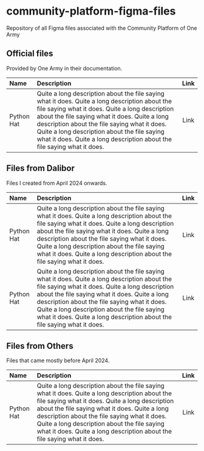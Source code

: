 # community-platform-figma-files
Repository of all Figma files associated with the Community Platform of One Army

## Official files
Provided by One Army in their documentation.

| Name              | Description | Link |
| :---------------- | :------ | :----: |
| Python Hat        |   Quite a long description about the file saying what it does. Quite a long description about the file saying what it does. Quite a long description about the file saying what it does. Quite a long description about the file saying what it does. Quite a long description about the file saying what it does. Quite a long description about the file saying what it does.    | Link |


## Files from Dalibor
Files I created from April 2024 onwards.

| Name              | Description | Link |
| :---------------- | :------ | :----: |
| Python Hat        |   Quite a long description about the file saying what it does. Quite a long description about the file saying what it does. Quite a long description about the file saying what it does. Quite a long description about the file saying what it does. Quite a long description about the file saying what it does. Quite a long description about the file saying what it does.    | Link |
| Python Hat        |   Quite a long description about the file saying what it does. Quite a long description about the file saying what it does. Quite a long description about the file saying what it does. Quite a long description about the file saying what it does. Quite a long description about the file saying what it does. Quite a long description about the file saying what it does.    | Link |


## Files from Others
Files that came mostly before April 2024.

| Name              | Description | Link |
| :---------------- | :------ | :----: |
| Python Hat        |   Quite a long description about the file saying what it does. Quite a long description about the file saying what it does. Quite a long description about the file saying what it does. Quite a long description about the file saying what it does. Quite a long description about the file saying what it does. Quite a long description about the file saying what it does.    | Link |

